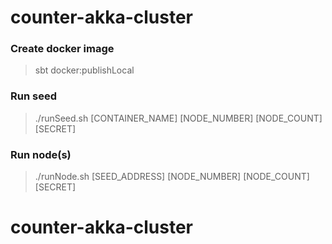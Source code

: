 # counter-akka-cluster

### Create docker image
> sbt docker:publishLocal

### Run seed
> ./runSeed.sh [CONTAINER_NAME] [NODE_NUMBER] [NODE_COUNT] [SECRET]

### Run node(s)
> ./runNode.sh [SEED_ADDRESS] [NODE_NUMBER] [NODE_COUNT] [SECRET]
# counter-akka-cluster
